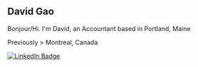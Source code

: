 ## David Gao 

Bonjour/Hi. I'm David, an Accountant based in Portland, Maine

Previously > Montreal, Canada 

[![LinkedIn Badge](https://img.shields.io/badge/LinkedIn-Profile-informational?style=flat&logo=linkedin&logoColor=white&color=0D76A8)](https://www.linkedin.com/in/davidagao)



